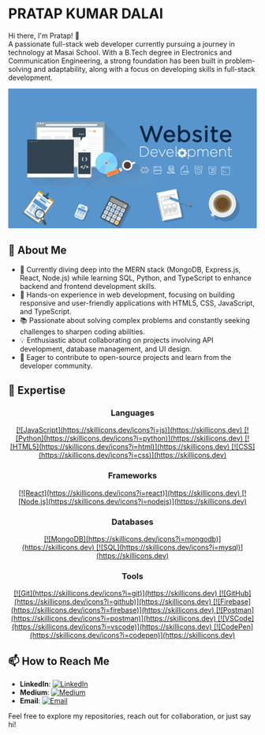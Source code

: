 # PRATAP KUMAR DALAI

Hi there, I'm Pratap! 👋  
A passionate full-stack web developer currently pursuing a journey in technology at Masai School. With a B.Tech degree in Electronics and Communication Engineering, a strong foundation has been built in problem-solving and adaptability, along with a focus on developing skills in full-stack development.

![My Screenshot](./assets/243078834-72903324-cf57-4e90-80a6-ed3c9734e0ed.gif)

## 🚀 About Me
- 🌱 Currently diving deep into the MERN stack (MongoDB, Express.js, React, Node.js) while learning SQL, Python, and TypeScript to enhance backend and frontend development skills.
- 💼 Hands-on experience in web development, focusing on building responsive and user-friendly applications with HTML5, CSS, JavaScript, and TypeScript.
- 📚 Passionate about solving complex problems and constantly seeking challenges to sharpen coding abilities.
- 💡 Enthusiastic about collaborating on projects involving API development, database management, and UI design.
- 🤝 Eager to contribute to open-source projects and learn from the developer community.


## 🔭 Expertise

<div align="center">

### **Languages**

<a href="https://skillicons.dev" title="JavaScript">
  [![JavaScript](https://skillicons.dev/icons?i=js)](https://skillicons.dev)
</a>
<a href="https://skillicons.dev" title="Python">
  [![Python](https://skillicons.dev/icons?i=python)](https://skillicons.dev)
</a>
<a href="https://skillicons.dev" title="HTML5">
  [![HTML5](https://skillicons.dev/icons?i=html)](https://skillicons.dev)
</a>
<a href="https://skillicons.dev" title="CSS">
  [![CSS](https://skillicons.dev/icons?i=css)](https://skillicons.dev)
</a>

### **Frameworks**

<a href="https://skillicons.dev" title="React">
  [![React](https://skillicons.dev/icons?i=react)](https://skillicons.dev)
</a>
<a href="https://skillicons.dev" title="Node.js">
  [![Node.js](https://skillicons.dev/icons?i=nodejs)](https://skillicons.dev)
</a>

### **Databases**

<a href="https://skillicons.dev" title="MongoDB">
  [![MongoDB](https://skillicons.dev/icons?i=mongodb)](https://skillicons.dev)
</a>
<a href="https://skillicons.dev" title="SQL">
  [![SQL](https://skillicons.dev/icons?i=mysql)](https://skillicons.dev)
</a>

### **Tools**

<a href="https://skillicons.dev" title="Git">
  [![Git](https://skillicons.dev/icons?i=git)](https://skillicons.dev)
</a>
<a href="https://skillicons.dev" title="GitHub">
  [![GitHub](https://skillicons.dev/icons?i=github)](https://skillicons.dev)
</a>
<a href="https://skillicons.dev" title="Firebase">
  [![Firebase](https://skillicons.dev/icons?i=firebase)](https://skillicons.dev)
</a>
<a href="https://skillicons.dev" title="Postman">
  [![Postman](https://skillicons.dev/icons?i=postman)](https://skillicons.dev)
</a>
<a href="https://skillicons.dev" title="VSCode">
  [![VSCode](https://skillicons.dev/icons?i=vscode)](https://skillicons.dev)
</a>
<a href="https://skillicons.dev" title="CodePen">
  [![CodePen](https://skillicons.dev/icons?i=codepen)](https://skillicons.dev)
</a>

</div>



## 📫 How to Reach Me
- **LinkedIn**: [![LinkedIn](https://img.shields.io/badge/-LinkedIn-0077B5?style=flat&logo=linkedin&logoColor=white)](https://www.linkedin.com/in/dpratapx)
- **Medium**: [![Medium](https://img.shields.io/badge/-Medium-00AB6C?style=flat&logo=medium&logoColor=white)](https://medium.com/@dpratap.360)
- **Email**: [![Email](https://img.shields.io/badge/-Email-D14836?style=flat&logo=gmail&logoColor=white)](mailto:dpratap.360@gmail.com)

Feel free to explore my repositories, reach out for collaboration, or just say hi!
